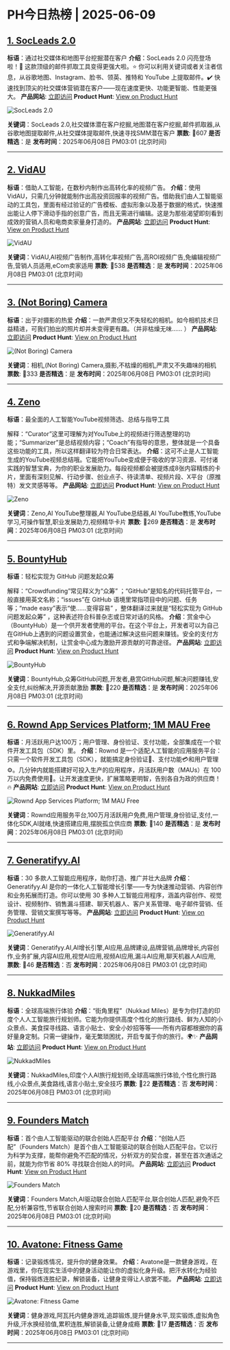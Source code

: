 # PH今日热榜 | 2025-06-09

## [1. SocLeads 2.0](https://www.producthunt.com/posts/socleads-2-0?utm_campaign=producthunt-api&utm_medium=api-v2&utm_source=Application%3A+dev+%28ID%3A+189358%29)
**标语**：通过社交媒体和地图平台挖掘潜在客户
**介绍**：SocLeads 2.0 闪亮登场啦！🚀 这款顶级的邮件抓取工具变得更强大啦。⭐️ 你可以利用关键词或者关注者信息，从谷歌地图、Instagram、脸书、领英、推特和 YouTube 上提取邮件。✔️ 快速找到顶尖的社交媒体营销潜在客户——现在速度更快、功能更智能、性能更强大。
**产品网站**: [立即访问](https://www.producthunt.com/r/FRZMAW2KF4MHNY?utm_campaign=producthunt-api&utm_medium=api-v2&utm_source=Application%3A+dev+%28ID%3A+189358%29)
**Product Hunt**: [View on Product Hunt](https://www.producthunt.com/posts/socleads-2-0?utm_campaign=producthunt-api&utm_medium=api-v2&utm_source=Application%3A+dev+%28ID%3A+189358%29)

![SocLeads 2.0](https://ph-files.imgix.net/1de4bfcc-cf5c-4cfe-8dc8-43546c3d97bb.png?auto=format)

**关键词**：SocLeads 2.0,社交媒体潜在客户挖掘,地图潜在客户挖掘,邮件抓取器,从谷歌地图提取邮件,从社交媒体提取邮件,快速寻找SMM潜在客户
**票数**: 🔺607
**是否精选**：是
**发布时间**：2025年06月08日 PM03:01 (北京时间)

---

## [2. VidAU ](https://www.producthunt.com/posts/vidau-2?utm_campaign=producthunt-api&utm_medium=api-v2&utm_source=Application%3A+dev+%28ID%3A+189358%29)
**标语**：借助人工智能，在数秒内制作出高转化率的视频广告。
**介绍**：使用VidAU，只需几分钟就能制作出高投资回报率的视频广告。借助我们由人工智能驱动的工具包，里面有经过验证的广告模板、虚拟形象以及基于数据的格式，快速推出能让人停下滑动手指的创意广告，而且无需进行编辑。这是为那些渴望即刻看到成效的营销人员和电商卖家量身打造的。
**产品网站**: [立即访问](https://www.producthunt.com/r/K24SYFMHN7XBYV?utm_campaign=producthunt-api&utm_medium=api-v2&utm_source=Application%3A+dev+%28ID%3A+189358%29)
**Product Hunt**: [View on Product Hunt](https://www.producthunt.com/posts/vidau-2?utm_campaign=producthunt-api&utm_medium=api-v2&utm_source=Application%3A+dev+%28ID%3A+189358%29)

![VidAU ](https://ph-files.imgix.net/62fadf20-1dc7-45e1-9423-cc0d8b2eecd1.png?auto=format)

**关键词**：VidAU,AI视频广告制作,高转化率视频广告,高ROI视频广告,免编辑视频广告,营销人员适用,eCom卖家适用
**票数**: 🔺538
**是否精选**：是
**发布时间**：2025年06月08日 PM03:01 (北京时间)

---

## [3. (Not Boring) Camera](https://www.producthunt.com/posts/not-boring-camera?utm_campaign=producthunt-api&utm_medium=api-v2&utm_source=Application%3A+dev+%28ID%3A+189358%29)
**标语**：出于对摄影的热爱
**介绍**：一款严肃但又不失轻松的相机。如今相机技术日益精进，可我们拍出的照片却并未变得更有趣。（并非枯燥无味…… ）
**产品网站**: [立即访问](https://www.producthunt.com/r/JQGRQ4LY2UXIYZ?utm_campaign=producthunt-api&utm_medium=api-v2&utm_source=Application%3A+dev+%28ID%3A+189358%29)
**Product Hunt**: [View on Product Hunt](https://www.producthunt.com/posts/not-boring-camera?utm_campaign=producthunt-api&utm_medium=api-v2&utm_source=Application%3A+dev+%28ID%3A+189358%29)

![(Not Boring) Camera](https://ph-files.imgix.net/9ef06710-c099-4961-8c12-6483ebf56c4b.jpeg?auto=format)

**关键词**：相机,(Not Boring) Camera,摄影,不枯燥的相机,严肃又不失趣味的相机
**票数**: 🔺333
**是否精选**：是
**发布时间**：2025年06月08日 PM03:01 (北京时间)

---

## [4. Zeno](https://www.producthunt.com/posts/zeno-3?utm_campaign=producthunt-api&utm_medium=api-v2&utm_source=Application%3A+dev+%28ID%3A+189358%29)
**标语**：最全面的人工智能YouTube视频筛选、总结与指导工具

解释：“Curator”这里可理解为对YouTube上的视频进行筛选整理的功能；“Summarizer”是总结视频内容；“Coach”有指导的意思，整体就是一个具备这些功能的工具，所以这样翻译较为符合日常表达。
**介绍**：这可不止是人工智能生成的YouTube视频总结哦。它能把YouTube变成便于吸收的学习资源、可付诸实践的智慧宝典，为你的职业发展助力。每段视频都会被提炼成8张内容精炼的卡片，里面有深刻见解、行动步骤、创业点子、待读清单、视频片段、X平台（原推特）发文灵感等等。
**产品网站**: [立即访问](https://www.producthunt.com/r/TF6PEE7YNP4Q4Z?utm_campaign=producthunt-api&utm_medium=api-v2&utm_source=Application%3A+dev+%28ID%3A+189358%29)
**Product Hunt**: [View on Product Hunt](https://www.producthunt.com/posts/zeno-3?utm_campaign=producthunt-api&utm_medium=api-v2&utm_source=Application%3A+dev+%28ID%3A+189358%29)

![Zeno](https://ph-files.imgix.net/5a52888f-d6f9-4763-9c59-85bb5b815f42.png?auto=format)

**关键词**：Zeno,AI YouTube整理器,AI YouTube总结器,AI YouTube教练,YouTube学习,可操作智慧,职业发展助力,视频精华卡片
**票数**: 🔺269
**是否精选**：是
**发布时间**：2025年06月08日 PM03:01 (北京时间)

---

## [5. BountyHub ](https://www.producthunt.com/posts/bountyhub-2?utm_campaign=producthunt-api&utm_medium=api-v2&utm_source=Application%3A+dev+%28ID%3A+189358%29)
**标语**：轻松实现为 GitHub 问题发起众筹

解释：“Crowdfunding”常见释义为“众筹” ；“GitHub”是知名的代码托管平台，一般直接用英文名称；“issues”在 GitHub 语境里常指项目中的问题、任务等；“made easy”表示“使……变得容易” ，整体翻译过来就是“轻松实现为 GitHub 问题发起众筹” ，这种表述符合科普杂志或日常对话的风格。
**介绍**：赏金中心（BountyHub）是一个供开发者使用的平台。在这个平台上，开发者可以为自己在GitHub上遇到的问题设置赏金，也能通过解决这些问题来赚钱。安全的支付方式和争端解决机制，让赏金中心成为激励开源贡献的可靠途径。
**产品网站**: [立即访问](https://www.producthunt.com/r/EDA3V2YE7EEFLC?utm_campaign=producthunt-api&utm_medium=api-v2&utm_source=Application%3A+dev+%28ID%3A+189358%29)
**Product Hunt**: [View on Product Hunt](https://www.producthunt.com/posts/bountyhub-2?utm_campaign=producthunt-api&utm_medium=api-v2&utm_source=Application%3A+dev+%28ID%3A+189358%29)

![BountyHub ](https://ph-files.imgix.net/0ccd820d-2004-4b09-ab42-880f50c4938e.png?auto=format)

**关键词**：BountyHub,众筹GitHub问题,开发者,悬赏GitHub问题,解决问题赚钱,安全支付,纠纷解决,开源贡献激励
**票数**: 🔺220
**是否精选**：是
**发布时间**：2025年06月08日 PM03:01 (北京时间)

---

## [6. Rownd App Services Platform; 1M MAU Free](https://www.producthunt.com/posts/rownd-app-services-platform-1m-mau-free?utm_campaign=producthunt-api&utm_medium=api-v2&utm_source=Application%3A+dev+%28ID%3A+189358%29)
**标语**：月活跃用户达100万；用户管理、身份验证、支付功能，全部集成在一个软件开发工具包（SDK）里。
**介绍**：Rownd 是一个适配人工智能的应用服务平台：只需一个软件开发工具包（SDK），就能搞定身份验证🔐、支付功能💳和用户管理⚙️。几分钟内就能搭建好可投入生产的应用程序，月活跃用户数（MAUs）在 100 万以内免费使用🚀。让开发速度更快，扩展策略更明智，告别各自为政的供应商！🔥
**产品网站**: [立即访问](https://www.producthunt.com/r/BKTZ74Z6CK63VD?utm_campaign=producthunt-api&utm_medium=api-v2&utm_source=Application%3A+dev+%28ID%3A+189358%29)
**Product Hunt**: [View on Product Hunt](https://www.producthunt.com/posts/rownd-app-services-platform-1m-mau-free?utm_campaign=producthunt-api&utm_medium=api-v2&utm_source=Application%3A+dev+%28ID%3A+189358%29)

![Rownd App Services Platform; 1M MAU Free](https://ph-files.imgix.net/284c66db-2e99-470e-a190-5923070336dc.png?auto=format)

**关键词**：Rownd应用服务平台,100万月活跃用户免费,用户管理,身份验证,支付,一体化SDK,AI就绪,快速搭建应用,摆脱孤立供应商
**票数**: 🔺140
**是否精选**：是
**发布时间**：2025年06月08日 PM03:01 (北京时间)

---

## [7. Generatifyy.AI](https://www.producthunt.com/posts/generatifyy-ai?utm_campaign=producthunt-api&utm_medium=api-v2&utm_source=Application%3A+dev+%28ID%3A+189358%29)
**标语**：30 多款人工智能应用程序，助你打造、推广并壮大品牌
**介绍**：Generatifyy.AI 是你的一体化人工智能增长引擎——专为快速推动营销、内容创作和业务拓展而打造。你可以使用 30 多种人工智能应用程序，涵盖内容创作、视觉设计、视频制作、销售漏斗搭建、聊天机器人、客户关系管理、电子邮件营销、任务管理、营销文案撰写等等。
**产品网站**: [立即访问](https://www.producthunt.com/r/OLMMALTUGEAVKM?utm_campaign=producthunt-api&utm_medium=api-v2&utm_source=Application%3A+dev+%28ID%3A+189358%29)
**Product Hunt**: [View on Product Hunt](https://www.producthunt.com/posts/generatifyy-ai?utm_campaign=producthunt-api&utm_medium=api-v2&utm_source=Application%3A+dev+%28ID%3A+189358%29)

![Generatifyy.AI](https://ph-files.imgix.net/6c98f86d-4014-4e11-9061-91890ba2a8df.png?auto=format)

**关键词**：Generatifyy.AI,AI增长引擎,AI应用,品牌建设,品牌营销,品牌增长,内容创作,业务扩展,内容AI应用,视觉AI应用,视频AI应用,漏斗AI应用,聊天机器人AI应用,
**票数**: 🔺46
**是否精选**：否
**发布时间**：2025年06月08日 PM03:01 (北京时间)

---

## [8. NukkadMiles](https://www.producthunt.com/posts/nukkadmiles?utm_campaign=producthunt-api&utm_medium=api-v2&utm_source=Application%3A+dev+%28ID%3A+189358%29)
**标语**：全球高端旅行体验
**介绍**：“街角里程”（Nukkad Miles）是专为你打造的印度个人人工智能旅行规划师。它能为你提供高度个性化的旅行路线、鲜为人知的小众景点、美食探寻线路、语言小贴士、安全小妙招等等——所有内容都根据你的喜好量身定制。只需一键操作，毫无繁琐困扰，开启专属于你的旅行。🌍✨
**产品网站**: [立即访问](https://www.producthunt.com/r/ZZHJN2J2NTCV2Y?utm_campaign=producthunt-api&utm_medium=api-v2&utm_source=Application%3A+dev+%28ID%3A+189358%29)
**Product Hunt**: [View on Product Hunt](https://www.producthunt.com/posts/nukkadmiles?utm_campaign=producthunt-api&utm_medium=api-v2&utm_source=Application%3A+dev+%28ID%3A+189358%29)

![NukkadMiles](https://ph-files.imgix.net/5cd70ba8-05e0-477e-96c3-6c540d73fdbd.jpeg?auto=format)

**关键词**：NukkadMiles,印度个人AI旅行规划师,全球高端旅行体验,个性化旅行路线,小众景点,美食路线,语言小贴士,安全技巧
**票数**: 🔺22
**是否精选**：否
**发布时间**：2025年06月08日 PM03:01 (北京时间)

---

## [9. Founders Match](https://www.producthunt.com/posts/founders-match?utm_campaign=producthunt-api&utm_medium=api-v2&utm_source=Application%3A+dev+%28ID%3A+189358%29)
**标语**：首个由人工智能驱动的联合创始人匹配平台
**介绍**：“创始人匹配”（Founders Match）是首个由人工智能驱动的联合创始人匹配平台。它以行为科学为支撑，能帮你避免不匹配的情况，分析双方的契合度，甚至在首次通话之前，就能为你节省 80% 寻找联合创始人的时间。
**产品网站**: [立即访问](https://www.producthunt.com/r/NGYWVDBU6HM2DZ?utm_campaign=producthunt-api&utm_medium=api-v2&utm_source=Application%3A+dev+%28ID%3A+189358%29)
**Product Hunt**: [View on Product Hunt](https://www.producthunt.com/posts/founders-match?utm_campaign=producthunt-api&utm_medium=api-v2&utm_source=Application%3A+dev+%28ID%3A+189358%29)

![Founders Match](https://ph-files.imgix.net/2d43bb0f-e31c-4059-9843-853574142357.png?auto=format)

**关键词**：Founders Match,AI驱动联合创始人匹配平台,联合创始人匹配,避免不匹配,分析兼容性,节省联合创始人搜索时间
**票数**: 🔺20
**是否精选**：否
**发布时间**：2025年06月08日 PM03:01 (北京时间)

---

## [10. Avatone: Fitness Game](https://www.producthunt.com/posts/avatone-fitness-game?utm_campaign=producthunt-api&utm_medium=api-v2&utm_source=Application%3A+dev+%28ID%3A+189358%29)
**标语**：记录锻炼情况，提升你的健身效果。
**介绍**：Avatone是一款健身游戏，在游戏里，你在现实生活中的健身活动能让你的虚拟化身升级。把汗水转化为经验值，保持锻炼连胜纪录，解锁装备，让健身变得让人欲罢不能。
**产品网站**: [立即访问](https://www.producthunt.com/r/UQSD77I5NE2FP4?utm_campaign=producthunt-api&utm_medium=api-v2&utm_source=Application%3A+dev+%28ID%3A+189358%29)
**Product Hunt**: [View on Product Hunt](https://www.producthunt.com/posts/avatone-fitness-game?utm_campaign=producthunt-api&utm_medium=api-v2&utm_source=Application%3A+dev+%28ID%3A+189358%29)

![Avatone: Fitness Game](https://ph-files.imgix.net/df747ab3-7ad7-4fc4-8430-b6eeb2cc5a71.png?auto=format)

**关键词**：健身游戏,阿瓦托内健身游戏,追踪锻炼,提升健身水平,现实锻炼,虚拟角色升级,汗水换经验值,累积连胜,解锁装备,让健身成瘾
**票数**: 🔺17
**是否精选**：否
**发布时间**：2025年06月08日 PM03:01 (北京时间)

---

